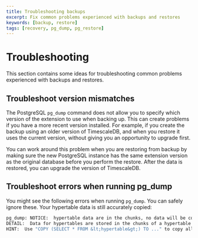 ```yaml
---
title: Troubleshooting backups
excerpt: Fix common problems experienced with backups and restores
keywords: [backup, restore]
tags: [recovery, pg_dump, pg_restore]
---
```


# Troubleshooting

This section contains some ideas for troubleshooting common problems experienced
with backups and restores.

## Troubleshoot version mismatches

The PostgreSQL `pg_dump` command does not allow you to specify which version of
the extension to use when backing up. This can create problems if you have a
more recent version installed. For example, if you create the backup using an
older version of TimescaleDB, and when you restore it uses the current version,
without giving you an opportunity to upgrade first.

You can work around this problem when you are restoring from backup by making
sure the new PostgreSQL instance has the same extension version as the original
database before you perform the restore. After the data is restored, you can
upgrade the version of TimescaleDB.

## Troubleshoot errors when running pg_dump

You might see the following errors when running `pg_dump`. You can safely ignore
these. Your hypertable data is still accurately copied:

```bash
pg_dump: NOTICE:  hypertable data are in the chunks, no data will be copied
DETAIL:  Data for hypertables are stored in the chunks of a hypertable so COPY TO of a hypertable will not copy any data.
HINT:  Use "COPY (SELECT * FROM &lt;hypertable&gt;) TO ..." to copy all data in hypertable, or copy each chunk individually.
```
